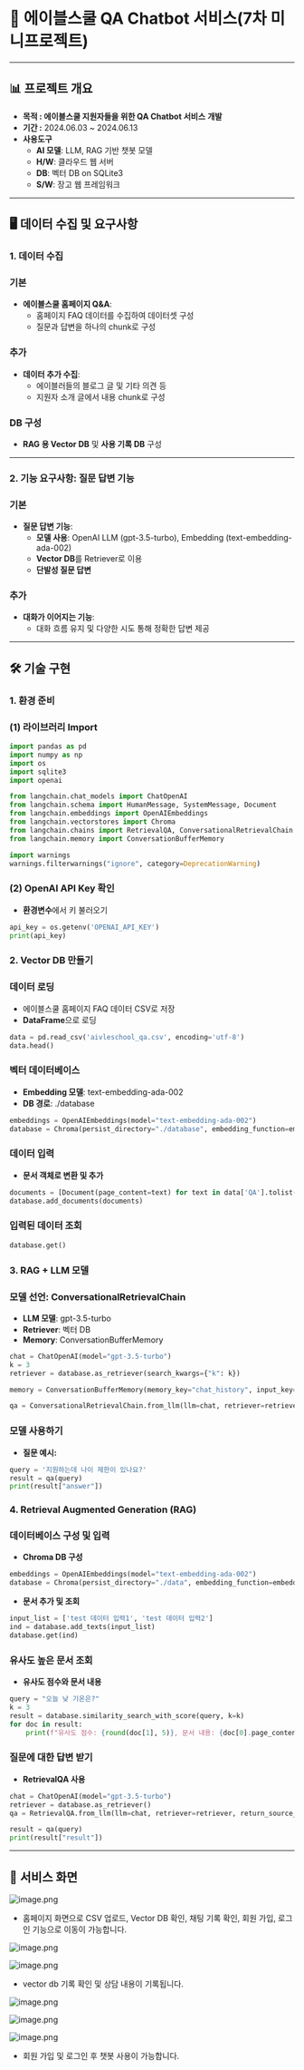 # 🌟 에이블스쿨 QA Chatbot 서비스(7차 미니프로젝트)

---

## **📊 프로젝트 개요**

- **목적 :  에이블스쿨 지원자들을 위한 QA Chatbot 서비스** **개발**
- **기간 :** 2024.06.03 ~ 2024.06.13
- **사용도구**
    - **AI 모델**: LLM, RAG 기반 챗봇 모델
    - **H/W**: 클라우드 웹 서버
    - **DB**: 벡터 DB on SQLite3
    - **S/W**: 장고 웹 프레임워크

---

## 🖥 데이터 수집 및 요구사항

### 1. 데이터 수집

### 기본

- **에이블스쿨 홈페이지 Q&A**:
    - 홈페이지 FAQ 데이터를 수집하여 데이터셋 구성
    - 질문과 답변을 하나의 chunk로 구성

### 추가

- **데이터 추가 수집**:
    - 에이블러들의 블로그 글 및 기타 의견 등
    - 지원자 소개 글에서 내용 chunk로 구성

### DB 구성

- **RAG 용 Vector DB** 및 **사용 기록 DB** 구성

---

### 2. 기능 요구사항: 질문 답변 기능

### 기본

- **질문 답변 기능**:
    - **모델 사용**: OpenAI LLM (gpt-3.5-turbo), Embedding (text-embedding-ada-002)
    - **Vector DB**를 Retriever로 이용
    - **단발성 질문 답변**

### 추가

- **대화가 이어지는 기능**:
    - 대화 흐름 유지 및 다양한 시도 통해 정확한 답변 제공

---

## 🛠️ **기술 구현**

### 1. 환경 준비

### (1) 라이브러리 Import

```python
import pandas as pd
import numpy as np
import os
import sqlite3
import openai

from langchain.chat_models import ChatOpenAI
from langchain.schema import HumanMessage, SystemMessage, Document
from langchain.embeddings import OpenAIEmbeddings
from langchain.vectorstores import Chroma
from langchain.chains import RetrievalQA, ConversationalRetrievalChain
from langchain.memory import ConversationBufferMemory

import warnings
warnings.filterwarnings("ignore", category=DeprecationWarning)

```

### (2) OpenAI API Key 확인

- **환경변수**에서 키 불러오기

```python
api_key = os.getenv('OPENAI_API_KEY')
print(api_key)
```

### 2. Vector DB 만들기

### 데이터 로딩

- 에이블스쿨 홈페이지 FAQ 데이터 CSV로 저장
- **DataFrame**으로 로딩

```python
data = pd.read_csv('aivleschool_qa.csv', encoding='utf-8')
data.head()
```

### 벡터 데이터베이스

- **Embedding 모델**: text-embedding-ada-002
- **DB 경로**: ./database

```python
embeddings = OpenAIEmbeddings(model="text-embedding-ada-002")
database = Chroma(persist_directory="./database", embedding_function=embeddings)
```

### 데이터 입력

- **문서 객체로 변환 및 추가**

```python
documents = [Document(page_content=text) for text in data['QA'].tolist()]
database.add_documents(documents)
```

### 입력된 데이터 조회

```python
database.get()
```

### 3. RAG + LLM 모델

### 모델 선언: ConversationalRetrievalChain

- **LLM 모델**: gpt-3.5-turbo
- **Retriever**: 벡터 DB
- **Memory**: ConversationBufferMemory

```python
chat = ChatOpenAI(model="gpt-3.5-turbo")
k = 3
retriever = database.as_retriever(search_kwargs={"k": k})

memory = ConversationBufferMemory(memory_key="chat_history", input_key="question", output_key="answer", return_messages=True)

qa = ConversationalRetrievalChain.from_llm(llm=chat, retriever=retriever, memory=memory, return_source_documents=True, output_key="answer")
```

### 모델 사용하기

- **질문 예시:**

```python
query = '지원하는데 나이 제한이 있나요?'
result = qa(query)
print(result["answer"])
```

### 4. Retrieval Augmented Generation (RAG)

### 데이터베이스 구성 및 입력

- **Chroma DB 구성**

```python
embeddings = OpenAIEmbeddings(model="text-embedding-ada-002")
database = Chroma(persist_directory="./data", embedding_function=embeddings)
```

- **문서 추가 및 조회**

```python
input_list = ['test 데이터 입력1', 'test 데이터 입력2']
ind = database.add_texts(input_list)
database.get(ind)
```

### 유사도 높은 문서 조회

- **유사도 점수와 문서 내용**

```python
query = "오늘 낮 기온은?"
k = 3
result = database.similarity_search_with_score(query, k=k)
for doc in result:
    print(f"유사도 점수: {round(doc[1], 5)}, 문서 내용: {doc[0].page_content}")
```

### 질문에 대한 답변 받기

- **RetrievalQA 사용**

```python
chat = ChatOpenAI(model="gpt-3.5-turbo")
retriever = database.as_retriever()
qa = RetrievalQA.from_llm(llm=chat, retriever=retriever, return_source_documents=True)

result = qa(query)
print(result["result"])
```

---

## 👀 서비스 화면

![image.png](https://prod-files-secure.s3.us-west-2.amazonaws.com/36358b89-fde5-4b16-95d9-7decef74047e/3a49c456-627f-4e27-b5c9-cafc2a458d49/image.png)

- 홈페이지 화면으로 CSV 업로드, Vector DB 확인, 채팅 기록 확인, 회원 가입, 로그인 기능으로 이동이 가능합니다.

![image.png](https://prod-files-secure.s3.us-west-2.amazonaws.com/36358b89-fde5-4b16-95d9-7decef74047e/114200bf-e7c6-4cc5-8b6d-beed60c43939/image.png)

![image.png](https://prod-files-secure.s3.us-west-2.amazonaws.com/36358b89-fde5-4b16-95d9-7decef74047e/4154c1a8-6c78-40c3-a429-c3b60121c512/image.png)

- vector db 기록 확인 및 상담 내용이 기록됩니다.

![image.png](https://prod-files-secure.s3.us-west-2.amazonaws.com/36358b89-fde5-4b16-95d9-7decef74047e/f356c435-c5ef-4bd1-9c6a-bd66c90eb431/image.png)

![image.png](https://prod-files-secure.s3.us-west-2.amazonaws.com/36358b89-fde5-4b16-95d9-7decef74047e/73daf8ed-e5ad-4899-8661-d18cbb1fba2c/image.png)

![image.png](https://prod-files-secure.s3.us-west-2.amazonaws.com/36358b89-fde5-4b16-95d9-7decef74047e/72e2be51-9268-43e1-8d5e-a7193d0e826b/image.png)

- 회원 가입 및 로그인 후 챗봇 사용이 가능합니다.
